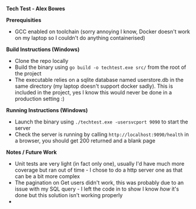 **Tech Test - Alex Bowes**

**Prerequisities**

- GCC enabled on toolchain (sorry annoying I know, Docker doesn't work on my laptop so I couldn't do anything containerised)

**Build Instructions (Windows)**

- Clone the repo locally
- Build the binary using `go build -o techtest.exe src/` from the root of the project
- The executable relies on a sqlite database named userstore.db in the same directory (my laptop doesn't support docker sadly). This is included in the project, yes I know this would never be done in a production setting :)

**Running Instructions (Windows)**

- Launch the binary using `./techtest.exe -usersvcport 9090` to start the server
- Check the server is running by calling `http://localhost:9090/health` in a browser, you should get 200 returned and a blank page

**Notes / Future Work**

- Unit tests are very light (in fact only one), usually I'd have much more coverage but ran out of time - I chose to do a http server one as that can be a bit more complex
- The pagination on Get users didn't work, this was probably due to an issue with my SQL query - I left the code in to show I know *how* it's done but this solution isn't working properly
- 
